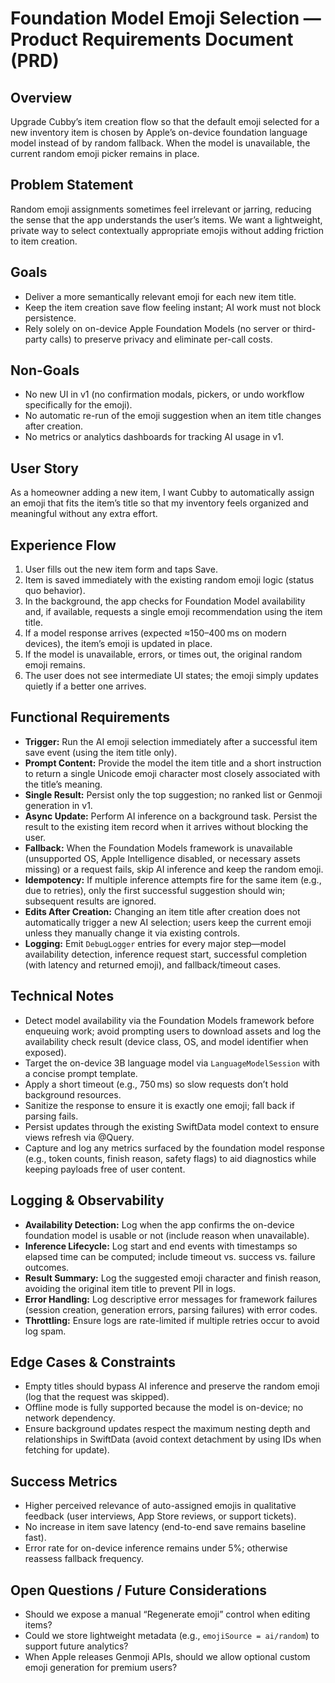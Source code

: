 # Foundation Model Emoji Selection — Product Requirements Document (PRD)

## Overview
Upgrade Cubby’s item creation flow so that the default emoji selected for a new inventory item is chosen by Apple’s on-device foundation language model instead of by random fallback. When the model is unavailable, the current random emoji picker remains in place.

## Problem Statement
Random emoji assignments sometimes feel irrelevant or jarring, reducing the sense that the app understands the user’s items. We want a lightweight, private way to select contextually appropriate emojis without adding friction to item creation.

## Goals
- Deliver a more semantically relevant emoji for each new item title.
- Keep the item creation save flow feeling instant; AI work must not block persistence.
- Rely solely on on-device Apple Foundation Models (no server or third-party calls) to preserve privacy and eliminate per-call costs.

## Non-Goals
- No new UI in v1 (no confirmation modals, pickers, or undo workflow specifically for the emoji).
- No automatic re-run of the emoji suggestion when an item title changes after creation.
- No metrics or analytics dashboards for tracking AI usage in v1.

## User Story
As a homeowner adding a new item, I want Cubby to automatically assign an emoji that fits the item’s title so that my inventory feels organized and meaningful without any extra effort.

## Experience Flow
1. User fills out the new item form and taps Save.
2. Item is saved immediately with the existing random emoji logic (status quo behavior).
3. In the background, the app checks for Foundation Model availability and, if available, requests a single emoji recommendation using the item title.
4. If a model response arrives (expected ≈150–400 ms on modern devices), the item’s emoji is updated in place.
5. If the model is unavailable, errors, or times out, the original random emoji remains.
6. The user does not see intermediate UI states; the emoji simply updates quietly if a better one arrives.

## Functional Requirements
- **Trigger:** Run the AI emoji selection immediately after a successful item save event (using the item title only).
- **Prompt Content:** Provide the model the item title and a short instruction to return a single Unicode emoji character most closely associated with the title’s meaning.
- **Single Result:** Persist only the top suggestion; no ranked list or Genmoji generation in v1.
- **Async Update:** Perform AI inference on a background task. Persist the result to the existing item record when it arrives without blocking the user.
- **Fallback:** When the Foundation Models framework is unavailable (unsupported OS, Apple Intelligence disabled, or necessary assets missing) or a request fails, skip AI inference and keep the random emoji.
- **Idempotency:** If multiple inference attempts fire for the same item (e.g., due to retries), only the first successful suggestion should win; subsequent results are ignored.
- **Edits After Creation:** Changing an item title after creation does not automatically trigger a new AI selection; users keep the current emoji unless they manually change it via existing controls.
- **Logging:** Emit `DebugLogger` entries for every major step—model availability detection, inference request start, successful completion (with latency and returned emoji), and fallback/timeout cases.

## Technical Notes
- Detect model availability via the Foundation Models framework before enqueuing work; avoid prompting users to download assets and log the availability check result (device class, OS, and model identifier when exposed).
- Target the on-device 3B language model via `LanguageModelSession` with a concise prompt template.
- Apply a short timeout (e.g., 750 ms) so slow requests don’t hold background resources.
- Sanitize the response to ensure it is exactly one emoji; fall back if parsing fails.
- Persist updates through the existing SwiftData model context to ensure views refresh via @Query.
- Capture and log any metrics surfaced by the foundation model response (e.g., token counts, finish reason, safety flags) to aid diagnostics while keeping payloads free of user content.

## Logging & Observability
- **Availability Detection:** Log when the app confirms the on-device foundation model is usable or not (include reason when unavailable).
- **Inference Lifecycle:** Log start and end events with timestamps so elapsed time can be computed; include timeout vs. success vs. failure outcomes.
- **Result Summary:** Log the suggested emoji character and finish reason, avoiding the original item title to prevent PII in logs.
- **Error Handling:** Log descriptive error messages for framework failures (session creation, generation errors, parsing failures) with error codes.
- **Throttling:** Ensure logs are rate-limited if multiple retries occur to avoid log spam.

## Edge Cases & Constraints
- Empty titles should bypass AI inference and preserve the random emoji (log that the request was skipped).
- Offline mode is fully supported because the model is on-device; no network dependency.
- Ensure background updates respect the maximum nesting depth and relationships in SwiftData (avoid context detachment by using IDs when fetching for update).

## Success Metrics
- Higher perceived relevance of auto-assigned emojis in qualitative feedback (user interviews, App Store reviews, or support tickets).
- No increase in item save latency (end-to-end save remains baseline fast).
- Error rate for on-device inference remains under 5%; otherwise reassess fallback frequency.

## Open Questions / Future Considerations
- Should we expose a manual “Regenerate emoji” control when editing items?
- Could we store lightweight metadata (e.g., `emojiSource = ai/random`) to support future analytics?
- When Apple releases Genmoji APIs, should we allow optional custom emoji generation for premium users?
